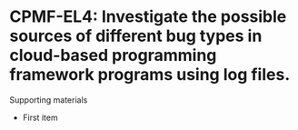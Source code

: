 # CPMF-EL4:  	Investigate the possible sources of different bug types in cloud-based programming framework programs using log files.	 

Supporting materials

* First item